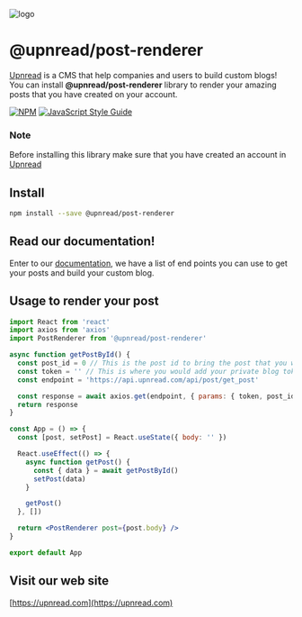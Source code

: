 ![logo](https://user-images.githubusercontent.com/19271573/110070733-fe2ab700-7d50-11eb-84e4-f0a6ea17cf35.png)

# @upnread/post-renderer
[Upnread](https://upnread.com) is a CMS that help companies and users to build custom blogs! You can install **@upnread/post-renderer** library to render your amazing posts that you have created on your account.

[![NPM](https://img.shields.io/npm/v/@upnread/post-renderer.svg)](https://www.npmjs.com/package/@upnread/post-renderer) [![JavaScript Style Guide](https://img.shields.io/badge/code_style-standard-brightgreen.svg)](https://standardjs.com)

### Note
Before installing this library make sure that you have created an account in [Upnread](https://upnread.com)

## Install

```bash
npm install --save @upnread/post-renderer
```

## Read our documentation!
Enter to our [documentation](https://upnread.com/docs), we have a list of end points you can use to get your posts and build your custom blog.

## Usage to render your post

```jsx
import React from 'react'
import axios from 'axios'
import PostRenderer from '@upnread/post-renderer'

async function getPostById() {
  const post_id = 0 // This is the post id to bring the post that you want.
  const token = '' // This is where you would add your private blog token that is provide it into your account.
  const endpoint = 'https://api.upnread.com/api/post/get_post'

  const response = await axios.get(endpoint, { params: { token, post_id } })
  return response
}

const App = () => {
  const [post, setPost] = React.useState({ body: '' })

  React.useEffect(() => {
    async function getPost() {
      const { data } = await getPostById()
      setPost(data)
    }

    getPost()
  }, [])

  return <PostRenderer post={post.body} />
}

export default App

```

## Visit our web site
[https://upnread.com](https://upnread.com)
